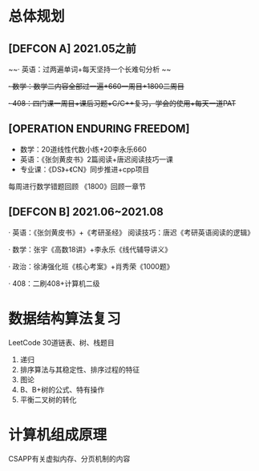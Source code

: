 # 总体规划

## [DEFCON A]     2021.05之前

~~· 英语：过两遍单词+每天坚持一个长难句分析 ~~

~~· 数学：数学二内容全部过一遍+660一周目+1800二周目~~

~~· 408：四门课一周目+课后习题+C/C++复习，学会<STL>的使用+每天一道PAT~~

## [OPERATION ENDURING FREEDOM]
- 数学：20道线性代数小练+20李永乐660
- 英语：《张剑黄皮书》2篇阅读+唐迟阅读技巧一课
- 专业课：《DS》+《CN》同步推进+cpp项目

每周进行数学错题回顾  《1800》回顾一章节

## [DEFCON B]     2021.06~2021.08

· 英语：《张剑黄皮书》+《考研圣经》    阅读技巧：唐迟《考研英语阅读的逻辑》

· 数学：张宇《高数18讲》+李永乐《线代辅导讲义》

· 政治：徐涛强化班《核心考案》+肖秀荣《1000题》

· 408：二刷408+计算机二级





# 数据结构算法复习

LeetCode 30道链表、树、栈题目

1. 递归
2. 排序算法与其稳定性、排序过程的特征
3. 图论
4. B、B+树的公式、特有操作
5. 平衡二叉树的转化



# 计算机组成原理

CSAPP有关虚拟内存、分页机制的内容

